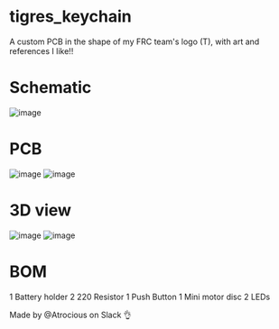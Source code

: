 # tigres_keychain
A custom PCB in the shape of my FRC team's logo (T), with art and references I like!!

# Schematic
![image](https://github.com/user-attachments/assets/be81f9e8-832a-47ac-9cb0-ea1e89bd4acb)

# PCB
![image](https://github.com/user-attachments/assets/a9ab5339-58c3-41f9-bc35-b2adb1973fd4)
![image](https://github.com/user-attachments/assets/13c291b6-c238-4877-a087-544f94c7c18e)


# 3D view
![image](https://github.com/user-attachments/assets/3a6f720d-a28d-4213-b7c2-67b3eb0c3b28)
![image](https://github.com/user-attachments/assets/3bee41a9-bd74-4937-86ec-739853aa050b)

# BOM
1 Battery holder
2 220 Resistor
1 Push Button
1 Mini motor disc
2 LEDs

Made by @Atrocious on Slack 👌
